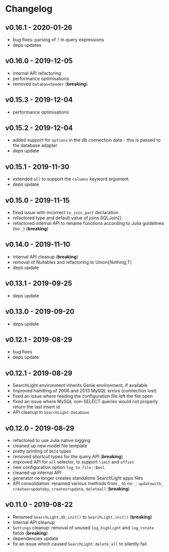 # Changelog

## v0.16.1 - 2020-01-26

* bug fixes: parsing of `?` in query expressions
* deps updates

## v0.16.0 - 2019-12-05

* internal API refactoring
* performance optimisations
* removed `DatabaseSeeder` (**breaking**)

## v0.15.3 - 2019-12-04

* performance optimisations

## v0.15.2 - 2019-12-04

* added support for `options` in the db connection data - this is passed to the database adapter
* deps update

## v0.15.1 - 2019-11-30

* extended `all` to support the `columns` keyword argument.
* deps update

## v0.15.0 - 2019-11-15

* fixed issue with incorrect `to_join_part` declaration
* refactored type and default value of joins SQLJoin[]
* refactored internal API to rename functions according to Julia guidelines (no `_`) (**breaking**)

## v0.14.0 - 2019-11-10

* internal API cleanup (**breaking**)
* removal of Nullables and refactoring to Union{Nothing,T}
* deps update

## v0.13.1 - 2019-09-25

* deps update

## v0.13.0 - 2019-09-20

* deps update

## v0.12.1 - 2019-08-29

* bug fixes
* deps update

## v0.12.1 - 2019-08-29

* SearchLight environment inherits Genie environment, if available
* Improved handling of 2006 and 2013 MySQL errors (connection lost)
* fixed an issue where reading the configuration file left the file open
* fixed an issue where MySQL non-SELECT queries would not properly return the last insert id
* API cleanup in `SearchLight.Database`

## v0.12.0 - 2019-08-29

* refactored to use Julia native logging
* cleaned up new model file template
* pretty printing of `DbId` types
* removed shortcut types for the query API (**breaking**)
* improved API for `all` selector, to support `limit` and `offset`
* new configuration option `log_to_file::Bool`
* cleaned up internal API
* generator no longer creates standalone SearchLight apps files
* API consolidation: renamed various methods from `_` to no `_`: `updatewith`, `createorupdateby`, `createorupdate`, `deleteall` (**breaking**)

## v0.11.0 - 2019-08-22

* Renamed `SearchLight.db_init()` to `SearchLight.init()` (**breaking**)
* Internal API cleanup
* `Settings` cleanup: removal of unused `log_highlight` and `log_rotate` fields (**breaking**)
* dependencies update
* fix an issue which caused `SearchLight.delete_all` to silently fail.
